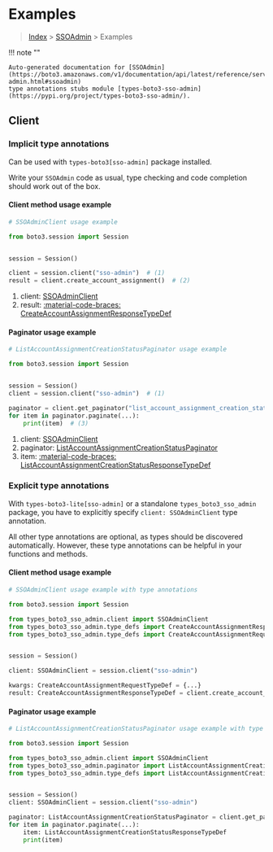 # Examples

> [Index](../README.md) > [SSOAdmin](./README.md) > Examples

!!! note ""

    Auto-generated documentation for [SSOAdmin](https://boto3.amazonaws.com/v1/documentation/api/latest/reference/services/sso-admin.html#ssoadmin)
    type annotations stubs module [types-boto3-sso-admin](https://pypi.org/project/types-boto3-sso-admin/).

## Client

### Implicit type annotations

Can be used with `types-boto3[sso-admin]` package installed.

Write your `SSOAdmin` code as usual,
type checking and code completion should work out of the box.


#### Client method usage example

```python
# SSOAdminClient usage example

from boto3.session import Session


session = Session()

client = session.client("sso-admin")  # (1)
result = client.create_account_assignment()  # (2)
```

1. client: [SSOAdminClient](./client.md)
2. result: [:material-code-braces: CreateAccountAssignmentResponseTypeDef](./type_defs.md#createaccountassignmentresponsetypedef)



#### Paginator usage example

```python
# ListAccountAssignmentCreationStatusPaginator usage example

from boto3.session import Session


session = Session()
client = session.client("sso-admin")  # (1)

paginator = client.get_paginator("list_account_assignment_creation_status")  # (2)
for item in paginator.paginate(...):
    print(item)  # (3)
```

1. client: [SSOAdminClient](./client.md)
2. paginator: [ListAccountAssignmentCreationStatusPaginator](./paginators.md#listaccountassignmentcreationstatuspaginator)
3. item: [:material-code-braces: ListAccountAssignmentCreationStatusResponseTypeDef](./type_defs.md#listaccountassignmentcreationstatusresponsetypedef)




### Explicit type annotations

With `types-boto3-lite[sso-admin]`
or a standalone `types_boto3_sso_admin` package, you have to explicitly specify `client: SSOAdminClient` type annotation.

All other type annotations are optional, as types should be discovered automatically.
However, these type annotations can be helpful in your functions and methods.


#### Client method usage example

```python
# SSOAdminClient usage example with type annotations

from boto3.session import Session

from types_boto3_sso_admin.client import SSOAdminClient
from types_boto3_sso_admin.type_defs import CreateAccountAssignmentResponseTypeDef
from types_boto3_sso_admin.type_defs import CreateAccountAssignmentRequestTypeDef


session = Session()

client: SSOAdminClient = session.client("sso-admin")

kwargs: CreateAccountAssignmentRequestTypeDef = {...}
result: CreateAccountAssignmentResponseTypeDef = client.create_account_assignment(**kwargs)
```



#### Paginator usage example

```python
# ListAccountAssignmentCreationStatusPaginator usage example with type annotations

from boto3.session import Session

from types_boto3_sso_admin.client import SSOAdminClient
from types_boto3_sso_admin.paginator import ListAccountAssignmentCreationStatusPaginator
from types_boto3_sso_admin.type_defs import ListAccountAssignmentCreationStatusResponseTypeDef


session = Session()
client: SSOAdminClient = session.client("sso-admin")

paginator: ListAccountAssignmentCreationStatusPaginator = client.get_paginator("list_account_assignment_creation_status")
for item in paginator.paginate(...):
    item: ListAccountAssignmentCreationStatusResponseTypeDef
    print(item)
```





